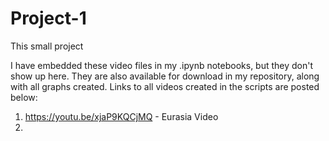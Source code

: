 # Project-1

This small project 

I have embedded these video files in my .ipynb notebooks, but they don't show up here. They are also available for download in my repository, along with all graphs created.
Links to all videos created in the scripts are posted below:

1. https://youtu.be/xjaP9KQCjMQ - Eurasia Video
2. 
